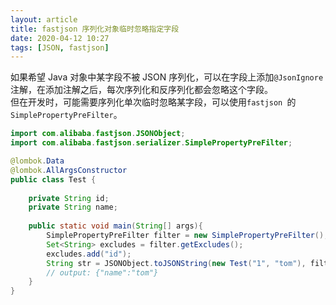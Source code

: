 ```yaml
---
layout: article
title: fastjson 序列化对象临时忽略指定字段
date: 2020-04-12 10:27
tags: [JSON, fastjson]
---
```


如果希望 Java 对象中某字段不被 JSON 
序列化，可以在字段上添加`@JsonIgnore`注解，在添加注解之后，每次序列化和反序列化都会忽略这个字段。  
但在开发时，可能需要序列化单次临时忽略某字段，可以使用`fastjson
`的`SimplePropertyPreFilter`。

```java
import com.alibaba.fastjson.JSONObject;
import com.alibaba.fastjson.serializer.SimplePropertyPreFilter;

@lombok.Data
@lombok.AllArgsConstructor
public class Test {
    
    private String id;
    private String name;
    
    public static void main(String[] args){
        SimplePropertyPreFilter filter = new SimplePropertyPreFilter();
        Set<String> excludes = filter.getExcludes();
        excludes.add("id");
        String str = JSONObject.toJSONString(new Test("1", "tom"), filter);
        // output: {"name":"tom"}
    }
}
```